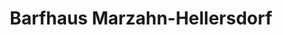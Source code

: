 ---
title: "Barfhaus Marzahn-Hellersdorf"
url: /berlin/barfhaus-marzahn-hellersdorf/
shop: Tiere
---